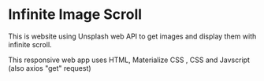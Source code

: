 # Infinite Image Scroll

This is website using Unsplash web API to get images and display them with infinite scroll.

This responsive web app uses HTML, Materialize CSS , CSS and Javscript (also axios "get" request)
